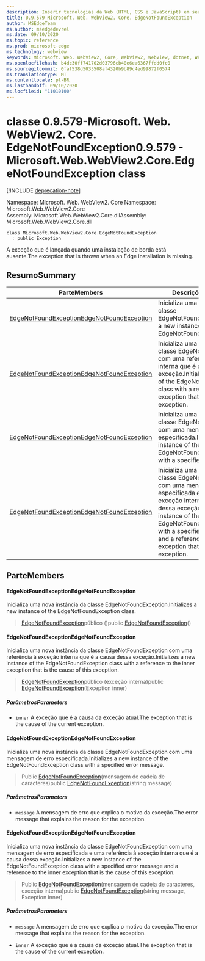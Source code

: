 ```yaml
---
description: Inserir tecnologias da Web (HTML, CSS e JavaScript) em seus aplicativos nativos com o controle WebView2 do Microsoft Edge
title: 0.9.579-Microsoft. Web. WebView2. Core. EdgeNotFoundException
author: MSEdgeTeam
ms.author: msedgedevrel
ms.date: 09/10/2020
ms.topic: reference
ms.prod: microsoft-edge
ms.technology: webview
keywords: Microsoft. Web. WebView2, Core, WebView2, WebView, dotnet, WPF, WinForms, app, Edge, CoreWebView2, CoreWebView2Controller, controle do navegador, Edge HTML, Microsoft. Web. WebView2. Core. EdgeNotFoundException
ms.openlocfilehash: b4dc30ff741702d03796cb40e6ea6367ffdd0fc0
ms.sourcegitcommit: 0faf538d5033508af4320b9b89c4ed99872f0574
ms.translationtype: MT
ms.contentlocale: pt-BR
ms.lasthandoff: 09/10/2020
ms.locfileid: "11010100"
---
```

# <span data-ttu-id="f3938-104">classe 0.9.579-Microsoft. Web. WebView2. Core. EdgeNotFoundException</span><span class="sxs-lookup"><span data-stu-id="f3938-104">0.9.579 - Microsoft.Web.WebView2.Core.EdgeNotFoundException class</span></span> 

[!INCLUDE [deprecation-note](../../includes/deprecation-note.md)]

<span data-ttu-id="f3938-105">Namespace: Microsoft. Web. WebView2. Core </span><span class="sxs-lookup"><span data-stu-id="f3938-105">Namespace: Microsoft.Web.WebView2.Core</span></span>\
<span data-ttu-id="f3938-106">Assembly: Microsoft.Web.WebView2.Core.dll</span><span class="sxs-lookup"><span data-stu-id="f3938-106">Assembly: Microsoft.Web.WebView2.Core.dll</span></span>

```
class Microsoft.Web.WebView2.Core.EdgeNotFoundException
  : public Exception
```

<span data-ttu-id="f3938-107">A exceção que é lançada quando uma instalação de borda está ausente.</span><span class="sxs-lookup"><span data-stu-id="f3938-107">The exception that is thrown when an Edge installation is missing.</span></span>

## <span data-ttu-id="f3938-108">Resumo</span><span class="sxs-lookup"><span data-stu-id="f3938-108">Summary</span></span>

 <span data-ttu-id="f3938-109">Parte</span><span class="sxs-lookup"><span data-stu-id="f3938-109">Members</span></span>                        | <span data-ttu-id="f3938-110">Descrições</span><span class="sxs-lookup"><span data-stu-id="f3938-110">Descriptions</span></span>
--------------------------------|---------------------------------------------
[<span data-ttu-id="f3938-111">EdgeNotFoundException</span><span class="sxs-lookup"><span data-stu-id="f3938-111">EdgeNotFoundException</span></span>](#edgenotfoundexception) | <span data-ttu-id="f3938-112">Inicializa uma nova instância da classe EdgeNotFoundException.</span><span class="sxs-lookup"><span data-stu-id="f3938-112">Initializes a new instance of the EdgeNotFoundException class.</span></span>
[<span data-ttu-id="f3938-113">EdgeNotFoundException</span><span class="sxs-lookup"><span data-stu-id="f3938-113">EdgeNotFoundException</span></span>](#edgenotfoundexception) | <span data-ttu-id="f3938-114">Inicializa uma nova instância da classe EdgeNotFoundException com uma referência à exceção interna que é a causa dessa exceção.</span><span class="sxs-lookup"><span data-stu-id="f3938-114">Initializes a new instance of the EdgeNotFoundException class with a reference to the inner exception that is the cause of this exception.</span></span>
[<span data-ttu-id="f3938-115">EdgeNotFoundException</span><span class="sxs-lookup"><span data-stu-id="f3938-115">EdgeNotFoundException</span></span>](#edgenotfoundexception) | <span data-ttu-id="f3938-116">Inicializa uma nova instância da classe EdgeNotFoundException com uma mensagem de erro especificada.</span><span class="sxs-lookup"><span data-stu-id="f3938-116">Initializes a new instance of the EdgeNotFoundException class with a specified error message.</span></span>
[<span data-ttu-id="f3938-117">EdgeNotFoundException</span><span class="sxs-lookup"><span data-stu-id="f3938-117">EdgeNotFoundException</span></span>](#edgenotfoundexception) | <span data-ttu-id="f3938-118">Inicializa uma nova instância da classe EdgeNotFoundException com uma mensagem de erro especificada e uma referência à exceção interna que é a causa dessa exceção.</span><span class="sxs-lookup"><span data-stu-id="f3938-118">Initializes a new instance of the EdgeNotFoundException class with a specified error message and a reference to the inner exception that is the cause of this exception.</span></span>

## <span data-ttu-id="f3938-119">Parte</span><span class="sxs-lookup"><span data-stu-id="f3938-119">Members</span></span>

#### <span data-ttu-id="f3938-120">EdgeNotFoundException</span><span class="sxs-lookup"><span data-stu-id="f3938-120">EdgeNotFoundException</span></span> 

<span data-ttu-id="f3938-121">Inicializa uma nova instância da classe EdgeNotFoundException.</span><span class="sxs-lookup"><span data-stu-id="f3938-121">Initializes a new instance of the EdgeNotFoundException class.</span></span>

> <span data-ttu-id="f3938-122">[EdgeNotFoundException](#edgenotfoundexception)público ()</span><span class="sxs-lookup"><span data-stu-id="f3938-122">public [EdgeNotFoundException](#edgenotfoundexception)()</span></span>

#### <span data-ttu-id="f3938-123">EdgeNotFoundException</span><span class="sxs-lookup"><span data-stu-id="f3938-123">EdgeNotFoundException</span></span> 

<span data-ttu-id="f3938-124">Inicializa uma nova instância da classe EdgeNotFoundException com uma referência à exceção interna que é a causa dessa exceção.</span><span class="sxs-lookup"><span data-stu-id="f3938-124">Initializes a new instance of the EdgeNotFoundException class with a reference to the inner exception that is the cause of this exception.</span></span>

> <span data-ttu-id="f3938-125">[EdgeNotFoundException](#edgenotfoundexception)público (exceção interna)</span><span class="sxs-lookup"><span data-stu-id="f3938-125">public [EdgeNotFoundException](#edgenotfoundexception)(Exception inner)</span></span>

##### <span data-ttu-id="f3938-126">Parâmetros</span><span class="sxs-lookup"><span data-stu-id="f3938-126">Parameters</span></span>
* `inner` <span data-ttu-id="f3938-127">A exceção que é a causa da exceção atual.</span><span class="sxs-lookup"><span data-stu-id="f3938-127">The exception that is the cause of the current exception.</span></span>

#### <span data-ttu-id="f3938-128">EdgeNotFoundException</span><span class="sxs-lookup"><span data-stu-id="f3938-128">EdgeNotFoundException</span></span> 

<span data-ttu-id="f3938-129">Inicializa uma nova instância da classe EdgeNotFoundException com uma mensagem de erro especificada.</span><span class="sxs-lookup"><span data-stu-id="f3938-129">Initializes a new instance of the EdgeNotFoundException class with a specified error message.</span></span>

> <span data-ttu-id="f3938-130">Public [EdgeNotFoundException](#edgenotfoundexception)(mensagem de cadeia de caracteres)</span><span class="sxs-lookup"><span data-stu-id="f3938-130">public [EdgeNotFoundException](#edgenotfoundexception)(string message)</span></span>

##### <span data-ttu-id="f3938-131">Parâmetros</span><span class="sxs-lookup"><span data-stu-id="f3938-131">Parameters</span></span>
* `message` <span data-ttu-id="f3938-132">A mensagem de erro que explica o motivo da exceção.</span><span class="sxs-lookup"><span data-stu-id="f3938-132">The error message that explains the reason for the exception.</span></span>

#### <span data-ttu-id="f3938-133">EdgeNotFoundException</span><span class="sxs-lookup"><span data-stu-id="f3938-133">EdgeNotFoundException</span></span> 

<span data-ttu-id="f3938-134">Inicializa uma nova instância da classe EdgeNotFoundException com uma mensagem de erro especificada e uma referência à exceção interna que é a causa dessa exceção.</span><span class="sxs-lookup"><span data-stu-id="f3938-134">Initializes a new instance of the EdgeNotFoundException class with a specified error message and a reference to the inner exception that is the cause of this exception.</span></span>

> <span data-ttu-id="f3938-135">Public [EdgeNotFoundException](#edgenotfoundexception)(mensagem de cadeia de caracteres, exceção interna)</span><span class="sxs-lookup"><span data-stu-id="f3938-135">public [EdgeNotFoundException](#edgenotfoundexception)(string message, Exception inner)</span></span>

##### <span data-ttu-id="f3938-136">Parâmetros</span><span class="sxs-lookup"><span data-stu-id="f3938-136">Parameters</span></span>
* `message` <span data-ttu-id="f3938-137">A mensagem de erro que explica o motivo da exceção.</span><span class="sxs-lookup"><span data-stu-id="f3938-137">The error message that explains the reason for the exception.</span></span> 

* `inner` <span data-ttu-id="f3938-138">A exceção que é a causa da exceção atual.</span><span class="sxs-lookup"><span data-stu-id="f3938-138">The exception that is the cause of the current exception.</span></span>


